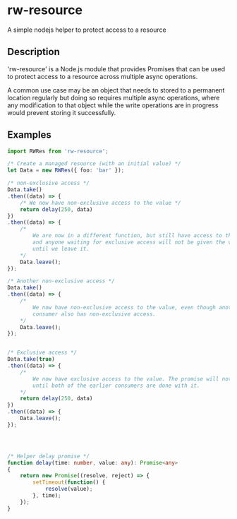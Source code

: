 # rw-resource
A simple nodejs helper to protect access to a resource


## Description
'rw-resource' is a Node.js module that provides Promises that can be used to
protect access to a resource across multiple async operations.

A common use case may be an object that needs to stored to a permanent location
regularly but doing so requires multiple async operations, where any
modification to that object while the write operations are in progress would
prevent storing it successfully.


## Examples
```typescript
import RWRes from 'rw-resource';

/* Create a managed resource (with an initial value) */
let Data = new RWRes({ foo: 'bar' });

/* non-exclusive access */
Data.take()
.then((data) => {
	/* We now have non-exclusive access to the value */
	return delay(250, data)
})
.then((data) => {
	/*
		We are now in a different function, but still have access to the value
		and anyone waiting for exclusive access will not be given the value
		until we leave it.
	*/
	Data.leave();
});

/* Another non-exclusive access */
Data.take()
.then((data) => {
	/*
		We now have non-exclusive access to the value, even though another
		consumer also has non-exclusive access.
	*/
	Data.leave();
});


/* Exclusive access */
Data.take(true)
.then((data) => {
	/*
		We now have exclusive access to the value. The promise will not resolve
		until both of the earlier consumers are done with it.
	*/
	return delay(250, data)
})
.then((data) => {
	Data.leave();
});




/* Helper delay promise */
function delay(time: number, value: any): Promise<any>
{
	return new Promise((resolve, reject) => {
		setTimeout(function() {
			resolve(value);
		}, time);
	});
}


```
